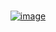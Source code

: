 <div align="center">

​​​​​​<br>[![image](https://github.com/un1cum/un1cum/assets/80776324/8b1b4fbc-1aca-454f-aeb9-331de312dc93)](https://github.com/un1cum/Beast_Bomber)

</div>
